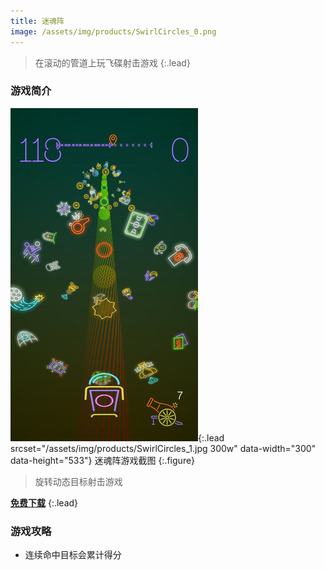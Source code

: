 ```yaml
---
title: 迷魂阵
image: /assets/img/products/SwirlCircles_0.png
---
```


> 在滚动的管道上玩飞碟射击游戏
{:.lead}

### 游戏简介

![Screenshot](assets/img/products/SwirlCircles_1.jpg){:.lead srcset="/assets/img/products/SwirlCircles_1.jpg 300w" data-width="300" data-height="533"}
迷魂阵游戏截图
{:.figure}

> 旋转动态目标射击游戏

[**免费下载**][download]
{:.lead}

### 游戏攻略

> 
* 连续命中目标会累计得分

[download]: https://itunes.apple.com/app/id1446833553?mt=8
